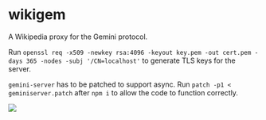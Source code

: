 # wikigem
A Wikipedia proxy for the Gemini protocol.

Run `openssl req -x509 -newkey rsa:4096 -keyout key.pem -out cert.pem -days 365 -nodes -subj '/CN=localhost'` to generate TLS keys for the server.

`gemini-server` has to be patched to support async. Run `patch -p1 < geminiserver.patch` after `npm i` to allow the code to function correctly.

![](https://cdn.discordapp.com/attachments/691799184063594546/808512140096438332/unknown.png)
